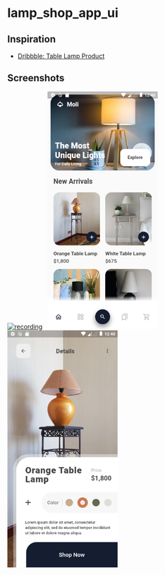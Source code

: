 # lamp_shop_app_ui

## Inspiration

- [Dribbble: Table Lamp Product](https://dribbble.com/shots/18249428-Table-Lamp-Product)

## Screenshots

[<img alt="recording" width="250px" src=".screenshots/recording.gif" />](.screenshots/recording.gif)
&nbsp;
[<img alt="home page" width="250px" src=".screenshots/home_page.png" />](.screenshots/home_page.png)
&nbsp;
[<img alt="details page" width="250px" src=".screenshots/details_page.png" />](.recording/details_page.png)
